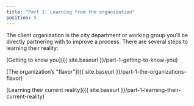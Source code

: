 ```yaml
---
title: "Part 1: Learning from the organization"
position: 5
---
```


The client organization is the city department or working group you’ll be directly partnering with to improve a process. There are several steps to learning their reality:

[Getting to know you]({{ site.baseurl }}/part-1-getting-to-know-you)

[The organization’s "flavor"]({{ site.baseurl }}/part-1-the-organizations-flavor)

[Learning their current reality]({{ site.baseurl }}/part-1-learning-their-current-reality)
